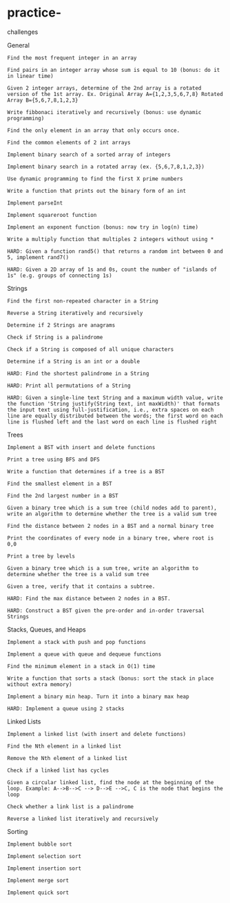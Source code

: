 # practice-
challenges 

General

    Find the most frequent integer in an array

    Find pairs in an integer array whose sum is equal to 10 (bonus: do it in linear time)

    Given 2 integer arrays, determine of the 2nd array is a rotated version of the 1st array. Ex. Original Array A={1,2,3,5,6,7,8} Rotated Array B={5,6,7,8,1,2,3}

    Write fibbonaci iteratively and recursively (bonus: use dynamic programming)

    Find the only element in an array that only occurs once.

    Find the common elements of 2 int arrays

    Implement binary search of a sorted array of integers

    Implement binary search in a rotated array (ex. {5,6,7,8,1,2,3})

    Use dynamic programming to find the first X prime numbers

    Write a function that prints out the binary form of an int

    Implement parseInt

    Implement squareroot function

    Implement an exponent function (bonus: now try in log(n) time)

    Write a multiply function that multiples 2 integers without using *

    HARD: Given a function rand5() that returns a random int between 0 and 5, implement rand7()

    HARD: Given a 2D array of 1s and 0s, count the number of "islands of 1s" (e.g. groups of connecting 1s)

Strings

    Find the first non-repeated character in a String

    Reverse a String iteratively and recursively

    Determine if 2 Strings are anagrams

    Check if String is a palindrome

    Check if a String is composed of all unique characters

    Determine if a String is an int or a double

    HARD: Find the shortest palindrome in a String

    HARD: Print all permutations of a String

    HARD: Given a single-line text String and a maximum width value, write the function 'String justify(String text, int maxWidth)' that formats the input text using full-justification, i.e., extra spaces on each line are equally distributed between the words; the first word on each line is flushed left and the last word on each line is flushed right

Trees

    Implement a BST with insert and delete functions

    Print a tree using BFS and DFS

    Write a function that determines if a tree is a BST

    Find the smallest element in a BST

    Find the 2nd largest number in a BST

    Given a binary tree which is a sum tree (child nodes add to parent), write an algorithm to determine whether the tree is a valid sum tree

    Find the distance between 2 nodes in a BST and a normal binary tree

    Print the coordinates of every node in a binary tree, where root is 0,0

    Print a tree by levels

    Given a binary tree which is a sum tree, write an algorithm to determine whether the tree is a valid sum tree

    Given a tree, verify that it contains a subtree.

    HARD: Find the max distance between 2 nodes in a BST.

    HARD: Construct a BST given the pre-order and in-order traversal Strings

Stacks, Queues, and Heaps

    Implement a stack with push and pop functions

    Implement a queue with queue and dequeue functions

    Find the minimum element in a stack in O(1) time

    Write a function that sorts a stack (bonus: sort the stack in place without extra memory)

    Implement a binary min heap. Turn it into a binary max heap

    HARD: Implement a queue using 2 stacks

Linked Lists

    Implement a linked list (with insert and delete functions)

    Find the Nth element in a linked list

    Remove the Nth element of a linked list

    Check if a linked list has cycles

    Given a circular linked list, find the node at the beginning of the loop. Example: A-->B-->C --> D-->E -->C, C is the node that begins the loop

    Check whether a link list is a palindrome

    Reverse a linked list iteratively and recursively

Sorting

    Implement bubble sort

    Implement selection sort

    Implement insertion sort

    Implement merge sort

    Implement quick sort

